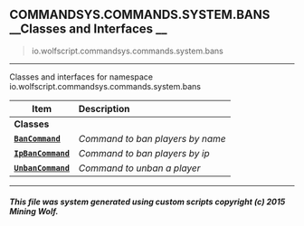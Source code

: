 ## COMMANDSYS.COMMANDS.SYSTEM.BANS __Classes and Interfaces __

>io.wolfscript.commandsys.commands.system.bans

---

Classes and interfaces for namespace io.wolfscript.commandsys.commands.system.bans

Item | Description   
--- | :--- 
__Classes__|
__[`BanCommand`](BanCommand.md)__ | _Command to ban players by name_ 
__[`IpBanCommand`](IpBanCommand.md)__ | _Command to ban players by ip_ 
__[`UnbanCommand`](UnbanCommand.md)__ | _Command to unban a player_ 



---



##### This file was system generated using custom scripts copyright (c) 2015 Mining Wolf.
	

